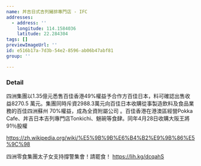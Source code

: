 ```yaml
---
name: 丼吉日式吉列豬排專門店 - IFC
addresses:
  - address: ''
    longitude: 114.1584036
    latitude: 22.284304
tags: []
previewImageUrl: ''
id: e516b17a-7d3b-54e2-8596-ab06b47abf81
group: ''

---
```

### Detail
四洲集團以1.35億元悉售百佳香港49%權益予合作方百佳日本，料可確認出售收益8270.5 萬元。集團同時斥資2988.3萬元向百佳日本收購從事製造飲料及食品業務的百佳四洲蘇州 70%權益，成為全資附屬公司 。百佳香港在港澳區經營Pokka Cafe、丼吉日本吉列專門店Tonkichi、魅碗等食肆。同年4月28日收購大阪王將91％股權

https://zh.wikipedia.org/wiki/%E5%9B%9B%E6%B4%B2%E9%9B%86%E5%9C%98

四洲零食集團太子女支持撐警集會！請罷食！
https://lih.kg/dcqahS
